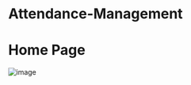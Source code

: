﻿# Attendance-Management

# Home Page
![image](https://github.com/skmotamarri2000/Attendance-Management/assets/144952861/a51a7d4e-5d0a-436b-99c7-156d2c680b0a)
